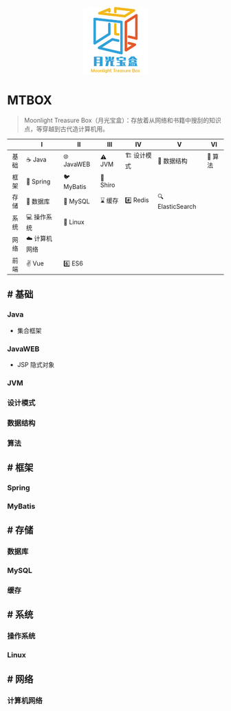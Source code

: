 


<div align="center">
    <a href="https://github.com/Angus-Liu/MTBOX">
        <img src="./assets/logo.png" width="150" alt="Moonlight treasure box"/>
    </a>
</div>

# MTBOX

> Moonlight Treasure Box（月光宝盒）：存放着从网络和书籍中搜刮的知识点，等穿越到古代造计算机用。

|  |      Ⅰ      |               Ⅱ               |    Ⅲ    |                  Ⅳ                  |    Ⅴ    |    Ⅵ    |
|   :---:  |  -----------  |  ----------------------------  |  -------  |  ----------------------------------  |  ------  |  -------  |
|   基础   | :coffee: Java | :globe_with_meridians: JavaWEB | :warning:  JVM |   :building_construction: 设计模式 | :straight_ruler: 数据结构 | :triangular_ruler: 算法 |
| 框架 | :leaves: Spring | :bird: MyBatis | :no_entry_sign: Shiro |  |  |  |
| 存储 | :floppy_disk: 数据库 | :dolphin: MySQL | :hourglass: 缓存 | :hash: Redis | :mag: ElasticSearch |  |
| 系统 | :computer: 操作系统 | :penguin: Linux |  |  |  |  |
| 网络 | ☁️ 计算机网络 |  |  |  |  |  |
| 前端 | :v: Vue | :six: ES6 |  | | | |

## # 基础

### Java

- 集合框架

### JavaWEB

+ JSP 隐式对象

### JVM

### 设计模式

### 数据结构

### 算法

## # 框架

### Spring

### MyBatis

## # 存储

### 数据库

### MySQL

### 缓存

## # 系统

### 操作系统

### Linux

## # 网络

### 计算机网络

